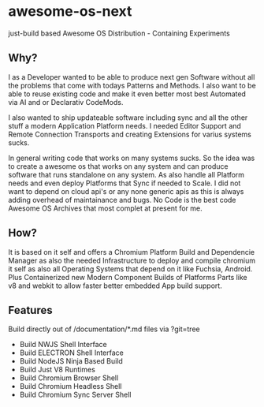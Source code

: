 # awesome-os-next
just-build based Awesome OS Distribution - Containing Experiments

## Why?
I as a Developer wanted to be able to produce next gen Software without all the problems that come with todays Patterns and Methods. 
I also want to be able to reuse existing code and make it even better most best Automated via AI and or Declarativ CodeMods.

I also wanted to ship updateable software including sync and all the other stuff a modern Application Platform needs.
I needed Editor Support and Remote Connection Transports and creating Extensions for varius systems sucks.

In general writing code that works on many systems sucks. So the idea was to create a awesome os that works on any system and can produce software that runs standalone on any system. As also handle all Platform needs and even deploy Platforms that Sync if needed to Scale. I did not want to depend on
cloud api's or any none generic apis as this is always adding overhead of maintainance and bugs. No Code is the best code Awesome OS Archives that
most complet at present for me.

## How?
It is based on it self and offers a Chromium Platform Build and Dependencie Manager as also the needed Infrastructure to deploy and compile chromium it self as also all Operating Systems that depend on it like Fuchsia, Android. Plus Containerized new Modern Component Builds of Platforms Parts like v8
and webkit to allow faster better embedded App build support. 

## Features
Build directly out of /documentation/*.md files via ?git=tree
- Build NWJS Shell Interface
- Build ELECTRON Shell Interface
- Build NodeJS Ninja Based Build
- Build Just V8 Runtimes
- Build Chromium Browser Shell
- Build Chromium Headless Shell
- Build Chromium Sync Server Shell
